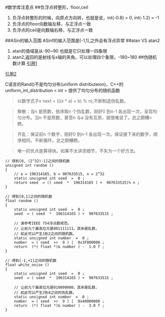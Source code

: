 #数学库注意点
##负浮点转整形，floor,ceil

  1.	负浮点转整形的时候，向原点方向转，也就是说，int(-0.8) = 0, int(-1.2) = -1
  2.	负浮点的floor向数轴左移，与正浮点一致
  3.	负浮点的ceil是向数轴右移，与正浮点一致

##ASin的输入范围
ASinf的输入范围是[-1,1],之外会有浮点异常
##atan VS atan2
1.	atan的值域是从-90~90 也就是它只处理一四象限 
2.	atan2,返回的是射线与x轴的夹角，可以处理四个象限，-180~180
##伪随机数计算
[引用1](http://www.csie.ntnu.edu.tw/~u91029/Number.html)

[引用2](https://en.wikipedia.org/wiki/Linear_congruential_generator)

C语言的Rand()不是均匀分布(uniform distributeion)，C++的 uniform_int_distribution < int > 提供了均匀分布的随机函数
>以数学式子x next = (((x * a) + b) % n);不断制造伪乱数。

>聚散：当n 是质数，依序取n 个伪乱数，刚好0 到n-1 各出现一次，呈现均匀分布。当n 不是质数，甚至n 与a 没有互质，就很难说了。总之颇糟>糕。

>齐乱：保证前n 个数字，刚好0 到n-1 各出现一次。保证接下来的数字，顺序相同，不断循环。总之颇糟糕。

>唯一的优点是算得快。如果不太讲求细节，不失为一个好方法。


	// 得到[0, (2^32)-1]之间的随机数
	unsigned int random ()  
	{
	    // a = 196314165, b = 907633515, n = 2^32
	    static unsigned int seed  =  0 ;   
	    return seed  = (( seed  *  196314165 ) +  907633515)% n ; 
	}

	// 得到[0,1]之间的随机数
	float random () 
	{
	    static unsigned int seed  =  0 ;   
	    seed  = ( seed  *  196314165 ) +  907633515 ;
	 
	    // 请参考IEEE 754浮点数规范。
	    // 让前九个最高位元是001111111，其余是乱数，
	    // 如此可以产生1到2之间的随机数。
	    static unsigned int number  =  0 ;   
	    number  = ( seed  >>  9 ) |  0x3F800000 ;
	    return  (*( float *)& number ) -  1.0 f ;
	}
 
	// 得到[-1,+1]之间的随机数
	float white_noise () 
	{
	    static unsigned int seed  =  0 ;   
	    seed  = ( seed  *  196314165 ) +  907633515 ;
	 
	    // 让前九个最高位元是010000000，其余是乱数，
	    // 如此可以产生2到4之间的伪乱数。
	    static unsigned int number  =  0 ;   
	    number  = ( seed  >>  9 ) |  0x40000000 ;
	    return  (*( float *)& number ) -  3.0 f ;
	}